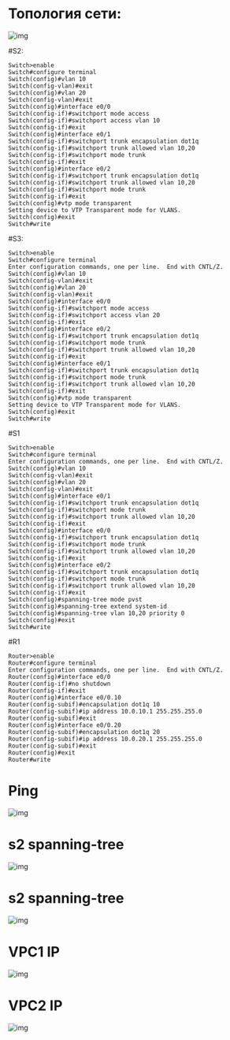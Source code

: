# Топология сети:

![img](https://github.com/LGrishin/netw/blob/master/dz_1/topology.PNG)


#S2:
```
Switch>enable
Switch#configure terminal
Switch(config)#vlan 10
Switch(config-vlan)#exit
Switch(config)#vlan 20
Switch(config-vlan)#exit
Switch(config)#interface e0/0
Switch(config-if)#switchport mode access
Switch(config-if)#switchport access vlan 10
Switch(config-if)#exit
Switch(config)#interface e0/1
Switch(config-if)#switchport trunk encapsulation dot1q
Switch(config-if)#switchport trunk allowed vlan 10,20
Switch(config-if)#switchport mode trunk
Switch(config-if)#exit
Switch(config)#interface e0/2
Switch(config-if)#switchport trunk encapsulation dot1q
Switch(config-if)#switchport trunk allowed vlan 10,20
Switch(config-if)#switchport mode trunk
Switch(config-if)#exit
Switch(config)#vtp mode transparent
Setting device to VTP Transparent mode for VLANS.
Switch(config)#exit
Switch#write
```

#S3:
```
Switch>enable
Switch#configure terminal
Enter configuration commands, one per line.  End with CNTL/Z.
Switch(config)#vlan 10
Switch(config-vlan)#exit
Switch(config)#vlan 20
Switch(config-vlan)#exit
Switch(config)#interface e0/0
Switch(config-if)#switchport mode access
Switch(config-if)#switchport access vlan 20
Switch(config-if)#exit
Switch(config)#interface e0/2
Switch(config-if)#switchport trunk encapsulation dot1q
Switch(config-if)#switchport mode trunk
Switch(config-if)#switchport trunk allowed vlan 10,20
Switch(config-if)#exit
Switch(config)#interface e0/1
Switch(config-if)#switchport trunk encapsulation dot1q
Switch(config-if)#switchport mode trunk
Switch(config-if)#switchport trunk allowed vlan 10,20
Switch(config-if)#exit
Switch(config)#vtp mode transparent
Setting device to VTP Transparent mode for VLANS.
Switch(config)#exit
Switch#write
```


#S1
```
Switch>enable
Switch#configure terminal
Enter configuration commands, one per line.  End with CNTL/Z.
Switch(config)#vlan 10
Switch(config-vlan)#exit
Switch(config)#vlan 20
Switch(config-vlan)#exit
Switch(config)#interface e0/1
Switch(config-if)#switchport trunk encapsulation dot1q
Switch(config-if)#switchport mode trunk
Switch(config-if)#switchport trunk allowed vlan 10,20
Switch(config-if)#exit
Switch(config)#interface e0/0
Switch(config-if)#switchport trunk encapsulation dot1q
Switch(config-if)#switchport mode trunk
Switch(config-if)#switchport trunk allowed vlan 10,20
Switch(config-if)#exit
Switch(config)#interface e0/2
Switch(config-if)#switchport trunk encapsulation dot1q
Switch(config-if)#switchport mode trunk
Switch(config-if)#switchport trunk allowed vlan 10,20
Switch(config-if)#exit
Switch(config)#spanning-tree mode pvst
Switch(config)#spanning-tree extend system-id
Switch(config)#spanning-tree vlan 10,20 priority 0
Switch(config)#exit
Switch#write
```

#R1
```
Router>enable
Router#configure terminal
Enter configuration commands, one per line.  End with CNTL/Z.
Router(config)#interface e0/0
Router(config-if)#no shutdown
Router(config-if)#exit
Router(config)#interface e0/0.10
Router(config-subif)#encapsulation dot1q 10
Router(config-subif)#ip address 10.0.10.1 255.255.255.0
Router(config-subif)#exit
Router(config)#interface e0/0.20
Router(config-subif)#encapsulation dot1q 20
Router(config-subif)#ip address 10.0.20.1 255.255.255.0
Router(config-subif)#exit
Router(config)#exit
Router#write
```

# Ping
![img](https://github.com/LGrishin/netw/blob/master/dz_1/ping.PNG)

# s2 spanning-tree

![img](https://github.com/LGrishin/netw/blob/master/dz_1/s2-spanning-tree.PNG)

# s2 spanning-tree

![img](https://github.com/LGrishin/netw/blob/master/dz_1/s3-spanning-tree.PNG)

# VPC1 IP

![img](https://github.com/LGrishin/netw/blob/master/dz_1/vpc1-ip.PNG)

# VPC2 IP

![img](https://github.com/LGrishin/netw/blob/master/dz_1/vpc2-ip.PNG)
